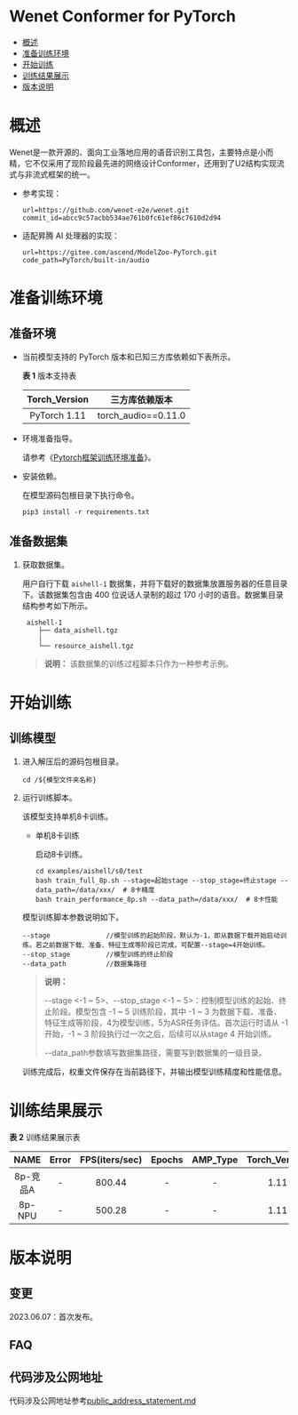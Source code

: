 # Wenet Conformer for PyTorch

- [概述](#概述)
- [准备训练环境](#准备训练环境)
- [开始训练](#开始训练)
- [训练结果展示](#训练结果展示)
- [版本说明](#版本说明)

# 概述
Wenet是一款开源的、面向工业落地应用的语音识别工具包，主要特点是小而精，它不仅采用了现阶段最先进的网络设计Conformer，还用到了U2结构实现流式与非流式框架的统一。



- 参考实现：

  ```
  url=https://github.com/wenet-e2e/wenet.git
  commit_id=abcc9c57acbb534ae761b0fc61ef86c7610d2d94
  ```

- 适配昇腾 AI 处理器的实现：

  ```
  url=https://gitee.com/ascend/ModelZoo-PyTorch.git
  code_path=PyTorch/built-in/audio
  ```


# 准备训练环境

## 准备环境

- 当前模型支持的 PyTorch 版本和已知三方库依赖如下表所示。

  **表 1**  版本支持表

  | Torch_Version |   三方库依赖版本    |
  | :-----------: | :-----------------: |
  | PyTorch 1.11  | torch_audio==0.11.0 |

- 环境准备指导。

  请参考《[Pytorch框架训练环境准备](https://www.hiascend.com/document/detail/zh/ModelZoo/pytorchframework/ptes)》。

- 安装依赖。

  在模型源码包根目录下执行命令。

  ```
  pip3 install -r requirements.txt
  ```


## 准备数据集

1. 获取数据集。

   用户自行下载 `aishell-1` 数据集，并将下载好的数据集放置服务器的任意目录下。该数据集包含由 400 位说话人录制的超过 170 小时的语音。数据集目录结构参考如下所示。

   ```
    aishell-1
       ├── data_aishell.tgz
       |
       └── resource_aishell.tgz
   ```

   > **说明：** 
   > 该数据集的训练过程脚本只作为一种参考示例。


# 开始训练

## 训练模型

1. 进入解压后的源码包根目录。

   ```
   cd /${模型文件夹名称} 
   ```

2. 运行训练脚本。

   该模型支持单机8卡训练。
   - 单机8卡训练

     启动8卡训练。

     ```
     cd examples/aishell/s0/test
     bash train_full_8p.sh --stage=起始stage --stop_stage=终止stage --data_path=/data/xxx/  # 8卡精度
     bash train_performance_8p.sh --data_path=/data/xxx/  # 8卡性能
     ```

   模型训练脚本参数说明如下。

   ```shell
   --stage              //模型训练的起始阶段，默认为-1，即从数据下载开始启动训练。若之前数据下载、准备、特征生成等阶段已完成，可配置--stage=4开始训练。
   --stop_stage         //模型训练的终止阶段
   --data_path          //数据集路径
   ```

   > **说明：**
   > 
   > --stage <-1 ~ 5>、--stop_stage <-1 ~ 5>：控制模型训练的起始、终止阶段。模型包含 -1 ~ 5 训练阶段，其中 -1 ~ 3 为数据下载、准备、特征生成等阶段，4为模型训练，5为ASR任务评估。首次运行时请从 -1 开始，-1 ~ 3 阶段执行过一次之后，后续可以从stage 4 开始训练。
   > 
   > --data_path参数填写数据集路径，需要写到数据集的一级目录。

   训练完成后，权重文件保存在当前路径下，并输出模型训练精度和性能信息。


# 训练结果展示

**表 2**  训练结果展示表

|   NAME   | Error | FPS(iters/sec) | Epochs | AMP_Type | Torch_Version |
| :------: | :---: | :------------: | :----: | :------: | :-----------: |
| 8p-竞品A |   -   |      800.44        |   -    |    -     |      1.11      |
| 8p-NPU  |   -   |      500.28        |   -    |    -     |      1.11      |


# 版本说明

## 变更

2023.06.07：首次发布。

## FAQ


## 代码涉及公网地址

代码涉及公网地址参考[public_address_statement.md](./public_address_statement.md)